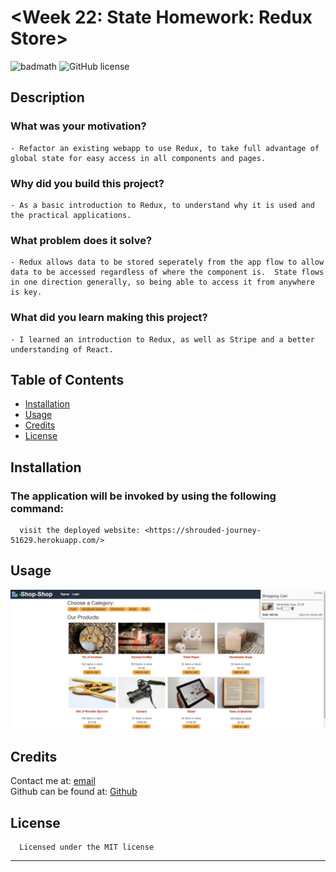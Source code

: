 # <Week 22: State Homework: Redux Store>  
  ![badmath](https://img.shields.io/github/languages/top/nielsenjared/badmath)
  ![GitHub license](https://img.shields.io/badge/license-MIT-yellowgreen.svg)  

  ## Description  
  ### What was your motivation?  
    - Refactor an existing webapp to use Redux, to take full advantage of global state for easy access in all components and pages.  
  ### Why did you build this project?  
    - As a basic introduction to Redux, to understand why it is used and the practical applications.  
  ### What problem does it solve?  
    - Redux allows data to be stored seperately from the app flow to allow data to be accessed regardless of where the component is.  State flows in one direction generally, so being able to access it from anywhere is key.  
  ### What did you learn making this project?  
    - I learned an introduction to Redux, as well as Stripe and a better understanding of React.  
   
  ## Table of Contents 
  - [Installation](#installation)  
  - [Usage](#usage)  
  - [Credits](#credits)  
  - [License](#license)  

  ## Installation  
  ### The application will be invoked by using the following command:  
      visit the deployed website: <https://shrouded-journey-51629.herokuapp.com/>  

  ## Usage  
  ![screenshot](assets/images/screenshot.PNG)  
      
  ## Credits  
  Contact me at: [email](poo328@my.utsa.edu "email")  
  Github can be found at: [Github](https://github.com/MrG105 "Github")  
    
  ## License
      Licensed under the MIT license  
  ---